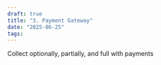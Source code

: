 ```yaml
---
draft: true
title: "3. Payment Gateway"
date: "2025-06-25"
tags: 
---
```

Collect optionally, partially, and full with payments